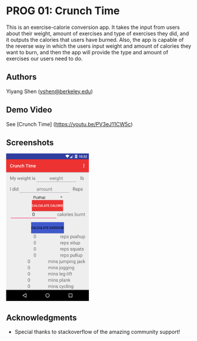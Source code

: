 # PROG 01: Crunch Time

This is an exercise-calorie conversion app. It takes the input from users about their weight, amount of exercises and type of exercises they did, and it outputs the calories that users have burned. Also, the app is capable of the reverse way in which the users input weight and amount of calories they want to burn, and then the app will provide the type and amount of exercises our users need to do.

## Authors

Yiyang Shen ([yshen@berkeley.edu](mailto:yshen@berkeley.edu))

## Demo Video

See [Crunch Time] (https://youtu.be/PV3eJ11CW5c)

## Screenshots

<img src="screenshots/cover_photo.png" height="400" alt="Screenshot"/>

## Acknowledgments

* Special thanks to stackoverflow of the amazing community support!
